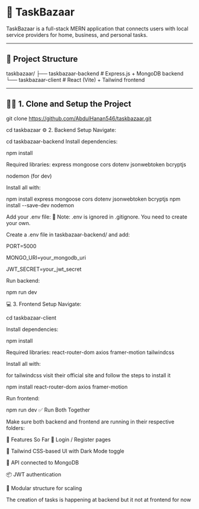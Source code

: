 # 🧰 TaskBazaar

TaskBazaar is a full-stack MERN application that connects users with local service providers for home, business, and personal tasks.

---

## 📁 Project Structure

taskbazaar/
├── taskbazaar-backend # Express.js + MongoDB backend
└── taskbazaar-client # React (Vite) + Tailwind frontend



---

## 🧑‍💻 1. Clone and Setup the Project

git clone https://github.com/AbdulHanan546/taskbazaar.git

cd taskbazaar
⚙️ 2. Backend Setup
Navigate:

cd taskbazaar-backend
Install dependencies:

npm install

Required libraries:
express
mongoose
cors
dotenv
jsonwebtoken
bcryptjs

nodemon (for dev)

Install all with:


npm install express mongoose cors dotenv jsonwebtoken bcryptjs
npm install --save-dev nodemon

Add your .env file:
🔐 Note: .env is ignored in .gitignore. You need to create your own.

Create a .env file in taskbazaar-backend/ and add:


PORT=5000

MONGO_URI=your_mongodb_uri

JWT_SECRET=your_jwt_secret

Run backend:

npm run dev

💻 3. Frontend Setup
Navigate:

cd taskbazaar-client

Install dependencies:

npm install

Required libraries:
react-router-dom
axios
framer-motion
tailwindcss

Install all with:

for tailwindcss visit their official site and follow the steps to install it

npm install react-router-dom axios framer-motion


Run frontend:

npm run dev
✅ Run Both Together

Make sure both backend and frontend are running in their respective folders:



🌙 Features So Far
🔐 Login / Register pages

🎨 Tailwind CSS-based UI with Dark Mode toggle

🚀 API connected to MongoDB

📦 JWT authentication

🧩 Modular structure for scaling

The creation of tasks is happening at backend but it not at frontend for now
